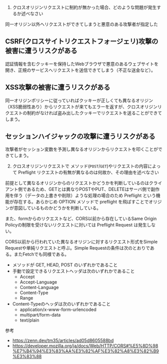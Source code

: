 1. クロスオリジンリクエストに制約が無かった場合、どのような問題が発生するか述べなさい

同一オリジン以外へリクエストができてしまうと悪意のある攻撃者が指定した

## CSRF(クロスサイトリクエストフォージェリ)攻撃の被害に遭うリスクがある

認証情報を含むクッキーを保持したWebブラウザで悪意のあるウェブサイトを開き、正規のサービスへリクエストを送信できてしまう（不正な送金など）。

## XSS攻撃の被害に遭うリスクがある

同一オリジンポリシーに従っていればクッキーが正しくても異なるオリジン（XSS脆弱性あり）からリクエストが来てもエラーを返すが、クロスオリジンリクエストの制約がなければ盗み出したクッキーでリクエストを送ることができてしまう。

## セッションハイジャックの攻撃に遭うリスクがある

攻撃者がセッション変数を予測し異なるオリジンからリクエストを叩くことができてしまう。

2. クロスオリジンリクエストで メソッド(`POST`/`GET`)やリクエストの内容によって Preflight リクエストの有無が異なるのは何故か、その理由を述べなさい

前提として異なるオリジンからのリクエストかどうかを判断しているのはクライアント側であるため、GETとは異なりPOSTやPUT、DELETEはサーバ側で副作用を伴う（データの上書きや削除）ような処理の場合のため Preflight という機能が存在する。あらかじめ OPTION メソッドで preflight を飛ばすことでオリジンが意図しているものかどうかを判断している。

また、formからのリクエストなど、CORS以前から存在しているSame Origin Policyの制限を受けないリクエストに対いては Preflight Request は発生しない。

CORS以前から行われていた異なるオリジンに対するリクエスト形式をSimple Requestや単純リクエストと呼ぶ。Simple Requestの条件は次のとおりである。またFetchでも同様である。

- メソッドが GET, HEAD, POST のいずれかであること
- 手動で設定できるリクエストヘッダは次のいずれかであること
  - Accept
  - Accept-Language
  - Content-Language
  - Content-Type
  - Range
- Content-Typeのヘッダは次のいずれかであること
  - application/x-www-form-urlencoded
  - multipart/form-data
  - text/plain

参考

- https://zenn.dev/tm35/articles/ad05d8605588bd
- https://developer.mozilla.org/ja/docs/Web/HTTP/CORS#%E5%8D%98%E7%B4%94%E3%83%AA%E3%82%AF%E3%82%A8%E3%82%B9%E3%83%88
